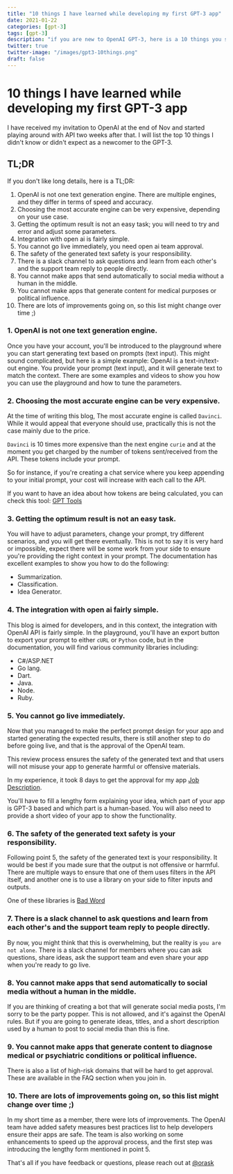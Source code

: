 ```yaml
---
title: "10 things I have learned while developing my first GPT-3 app"
date: 2021-01-22
categories: [gpt-3]
tags: [gpt-3]
description: "if you are new to OpenAI GPT-3, here is a 10 things you should know about it to manage your expectations and know the limits"
twitter: true
twitter-image: "/images/gpt3-10things.png"
draft: false
---
```


# 10 things I have learned while developing my first GPT-3 app

I have received my invitation to OpenAI at the end of Nov and started playing around with API two weeks after that. I will list the top 10 things I didn't know or didn't expect as a newcomer to the GPT-3.

## TL;DR

If you don't like long details, here is a TL;DR:

1. OpenAI is not one text generation engine. There are multiple engines, and they differ in terms of speed and accuracy.
2. Choosing the most accurate engine can be very expensive, depending on your use case.
3. Getting the optimum result is not an easy task; you will need to try and error and adjust some parameters.
4. Integration with open ai is fairly simple.
5. You cannot go live immediately, you need open ai team approval.
6. The safety of the generated text safety is your responsibility.
7. There is a slack channel to ask questions and learn from each other's and the support team reply to people directly.
8. You cannot make apps that send automatically to social media without a human in the middle.
9. You cannot make apps that generate content for medical purposes or political influence.
10. There are lots of improvements going on, so this list might change over time ;)

### 1. OpenAI is not one text generation engine.

Once you have your account, you'll be introduced to the playground where you can start generating text based on prompts (text input). This might sound complicated, but here is a simple example:
OpenAI is a text-in/text-out engine. You provide your prompt (text input), and it will generate text to match the context.
There are some examples and videos to show you how you can use the playground and how to tune the parameters.

### 2. Choosing the most accurate engine can be very expensive.

At the time of writing this blog, The most accurate engine is called `Davinci`. While it would appeal that everyone should use, practically this is not the case mainly due to the price.

`Davinci` is 10 times more expensive than the next engine `curie` and at the moment you get charged by the number of tokens sent/received from the API. These tokens include your prompt.

So for instance, if you're creating a chat service where you keep appending to your initial prompt, your cost will increase with each call to the API.

If you want to have an idea about how tokens are being calculated, you can check this tool:
[GPT Tools](https://www.gpttools.com)

### 3. Getting the optimum result is not an easy task.

You will have to adjust parameters, change your prompt, try different scenarios, and you will get there eventually. This is not to say it is very hard or impossible, expect there will be some work from your side to ensure you're providing the right context in your prompt.
The documentation has excellent examples to show you how to do the following:

- Summarization.
- Classification.
- Idea Generator.

### 4. The integration with open ai fairly simple.

This blog is aimed for developers, and in this context, the integration with OpenAI API is fairly simple. In the playground, you'll have an export button to export your prompt to either `cURL` or `Python` code, but in the documentation, you will find various community libraries including:

- C#/ASP.NET
- Go lang.
- Dart.
- Java.
- Node.
- Ruby.

### 5. You cannot go live immediately.

Now that you managed to make the perfect prompt design for your app and started generating the expected results, there is still another step to do before going live, and that is the approval of the OpenAI team.

This review process ensures the safety of the generated text and that users will not misuse your app to generate harmful or offensive materials.

In my experience, it took 8 days to get the approval for my app [Job Description](https://jobdescription.ai).

You'll have to fill a lengthy form explaining your idea, which part of your app is GPT-3 based and which part is a human-based.
You will also need to provide a short video of your app to show the functionality.

### 6. The safety of the generated text safety is your responsibility.

Following point 5, the safety of the generated text is your responsibility. It would be best if you made sure that the output is not offensive or harmful.
There are multiple ways to ensure that one of them uses filters in the API itself, and another one is to use a library on your side to filter inputs and outputs.

One of these libraries is [Bad Word](https://github.com/web-mech/badwords#readme)

### 7. There is a slack channel to ask questions and learn from each other's and the support team reply to people directly.

By now, you might think that this is overwhelming, but the reality is `you are not alone`. There is a slack channel for members where you can ask questions, share ideas, ask the support team and even share your app when you're ready to go live.

### 8. You cannot make apps that send automatically to social media without a human in the middle.

If you are thinking of creating a bot that will generate social media posts, I'm sorry to be the party popper. This is not allowed, and it's against the OpenAI rules. But if you are going to generate ideas, titles, and a short description used by a human to post to social media than this is fine.

### 9. You cannot make apps that generate content to diagnose medical or psychiatric conditions or political influence.

There is also a list of high-risk domains that will be hard to get approval. These are available in the FAQ section when you join in.

### 10. There are lots of improvements going on, so this list might change over time ;)

In my short time as a member, there were lots of improvements. The OpenAI team have added safety measures best practices list to help developers ensure their apps are safe. The team is also working on some enhancements to speed up the approval process, and the first step was introducing the lengthy form mentioned in point 5.

That's all if you have feedback or questions, please reach out at [@orask](https://www.twitter.com/orask)
